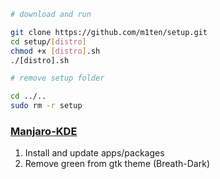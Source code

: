 ```sh
# download and run

git clone https://github.com/m1ten/setup.git
cd setup/[distro]
chmod +x [distro].sh
./[distro].sh

# remove setup folder

cd ../..
sudo rm -r setup
```

### [Manjaro-KDE](https://github.com/m1ten/setup/tree/master/manjaro-kde)

1. Install and update apps/packages 
2. Remove green from gtk theme (Breath-Dark)

